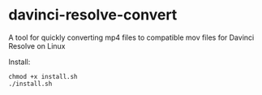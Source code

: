 # davinci-resolve-convert
A tool for quickly converting mp4 files to compatible mov files for Davinci Resolve on Linux

Install:
```shell
chmod +x install.sh
./install.sh
```

